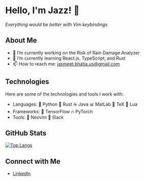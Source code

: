 # Hello, I'm Jazz! 👋
*Everything would be better with Vim keybindings*

<!--I'm a Bioengineering: Biosystems student at UC San Diego with a passion for Computer Science!-->

## About Me

- 🔭 I’m currently working on the Risk of Rain Damage Analyzer
- 🌱 I’m currently learning React.js, TypeScript, and Rust
- 📫 How to reach me: jasmeet.bhatia.us@gmail.com

## Technologies

Here are some of the technologies and tools I work with:

- Languages: 🐍 Python 🦀 Rust ☕ Java 📊 MatLab 📄 TeX 🌙 Lua 
- Frameworks: 🤖 TensorFlow 🔥 PyTorch 
- Tools: 📝 Neovim 💬 Slack

## GitHub Stats

<!--[![Jazz's GitHub stats](https://github-readme-stats.vercel.app/api?username=HiFiveJazz)](https://github.com/HiFiveJazz/github-readme-stats)-->

[![Top Langs](https://github-readme-stats.vercel.app/api/top-langs/?username=HiFiveJazz&layout=pie)](https://github.com/HiFiveJazz/github-readme-stats)

## Connect with Me

- [LinkedIn](https://www.linkedin.com/in/jasmeet-jazz-bhatia-446a141b2/)
